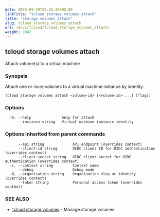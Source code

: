 ```yaml
---
date: 2025-09-29T22:35:32+02:00
linkTitle: "tcloud storage volumes attach"
title: "storage volumes attach"
slug: tcloud_storage_volumes_attach
url: /docs/tcloud/tcloud_storage_volumes_attach/
weight: 9942
---
```

## tcloud storage volumes attach

Attach volume(s) to a virtual machine

### Synopsis

Attach one or more volumes to a virtual machine instance by identity.

```
tcloud storage volumes attach <volume-id> [<volume-id> ...] [flags]
```

### Options

```
  -h, --help              help for attach
      --instance string   Virtual machine instance identity
```

### Options inherited from parent commands

```
      --api string             API endpoint (overrides context)
      --client-id string       OIDC client ID for OIDC authentication (overrides context)
      --client-secret string   OIDC client secret for OIDC authentication (overrides context)
  -c, --context string         Context name
      --debug                  Debug mode
  -O, --organisation string    Organisation slug or identity (overrides context)
      --token string           Personal access token (overrides context)
```

### SEE ALSO

* [tcloud storage volumes](/docs/tcloud/tcloud_storage_volumes/)	 - Manage storage volumes

